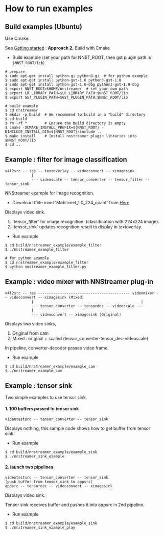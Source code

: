 # How to run examples

## Build examples (Ubuntu)

Use Cmake.

See [Getting started](getting-started.md) : **Approach 2.** Build with Cmake

- Build example (set your path for NNST_ROOT, then gst plugin path is ```$NNST_ROOT/lib```)

```
# prepare
$ sudo apt-get install python-gi python3-gi  # for python example
$ sudo apt-get install python-gst-1.0 python3-gst-1.0
$ sudo apt-get install python-gst-1.0-dbg python3-gst-1.0-dbg
$ export NNST_ROOT=$HOME/nnstreamer  # set your own path
$ export LD_LIBRARY_PATH=$LD_LIBRARY_PATH:$NNST_ROOT/lib
$ export GST_PLUGIN_PATH=$GST_PLUGIN_PATH:$NNST_ROOT/lib
```
```
# build example
$ cd nnstreamer
$ mkdir -p build  # We recommend to build in a "build" directory
$ cd build
$ rm -rf *        # Ensure the build directory is empty
$ cmake -DCMAKE_INSTALL_PREFIX=${NNST_ROOT} -DINCLUDE_INSTALL_DIR=${NNST_ROOT}/include ..
$ make install    # Install nnstreamer plugin libraries into $NNST_ROOT/lib
$ cd ..
```

## Example : filter for image classification

```
v4l2src -- tee -- textoverlay -- videoconvert -- ximagesink
            |
            --- videoscale -- tensor_converter -- tensor_filter -- tensor_sink
```

NNStreamer example for image recognition.
- Download tflite moel 'Mobilenet_1.0_224_quant' from [Here](https://github.com/tensorflow/tensorflow/blob/master/tensorflow/contrib/lite/g3doc/models.md#image-classification-quantized-models)

Displays video sink.

1. 'tensor_filter' for image recognition. (classification with 224x224 image).
2. 'tensor_sink' updates recognition result to display in textoverlay.

- Run example
```
$ cd build/nnstreamer_example/example_filter
$ ./nnstreamer_example_filter 
```

```
# for python example
$ cd nnstreamer_example/example_filter
$ python nnstreamer_example_filter.py
```

## Example : video mixer with NNStreamer plug-in

```
v4l2src -- tee ------------------------------------------ videomixer -- videoconvert -- ximagesink (Mixed)
            |                                                 |
            --- tensor_converter -- tensordec -- videoscale ---
            |
            --- videoconvert -- ximagesink (Original)
```

Displays two video sinks,

1. Original from cam
2. Mixed : original + scaled (tensor_converter-tensor_dec-videoscale)

In pipeline, converter-decoder passes video frame.

- Run example
```
$ cd build/nnstreamer_example/example_cam
$ ./nnstreamer_example_cam
```

## Example : tensor sink

Two simple examples to use tensor sink.

#### 1. 100 buffers passed to tensor sink

```
videotestsrc -- tensor_converter -- tensor_sink
```

Displays nothing, this sample code shows how to get buffer from tensor sink.

- Run example
```
$ cd build/nnstreamer_example/example_sink
$ ./nnstreamer_sink_example
```

#### 2. launch two pipelines

```
videotestsrc -- tensor_converter -- tensor_sink
[push buffer from tensor_sink to appsrc]
appsrc -- tensordec -- videoconvert -- ximagesink
```

Displays video sink.

Tensor sink receives buffer and pushes it into appsrc in 2nd pipeline.

- Run example
```
$ cd build/nnstreamer_example/example_sink
$ ./nnstreamer_sink_example_play
```

